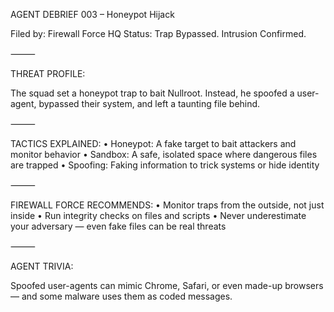 AGENT DEBRIEF 003 – Honeypot Hijack

Filed by: Firewall Force HQ
Status: Trap Bypassed. Intrusion Confirmed.

⸻

THREAT PROFILE:

The squad set a honeypot trap to bait Nullroot. Instead, he spoofed a user-agent, bypassed 
their system, and left a taunting file behind.

⸻

TACTICS EXPLAINED:
• Honeypot: A fake target to bait attackers and monitor behavior
• Sandbox: A safe, isolated space where dangerous files are trapped
• Spoofing: Faking information to trick systems or hide identity

⸻

FIREWALL FORCE RECOMMENDS:
• Monitor traps from the outside, not just inside
• Run integrity checks on files and scripts
• Never underestimate your adversary — even fake files can be real threats

⸻

AGENT TRIVIA:

Spoofed user-agents can mimic Chrome, Safari, or even made-up browsers — and some malware uses them as coded messages.
